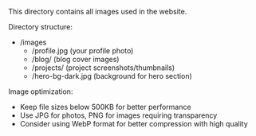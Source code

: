 This directory contains all images used in the website.

Directory structure:
- /images
  - /profile.jpg (your profile photo)
  - /blog/         (blog cover images)
  - /projects/     (project screenshots/thumbnails)
  - /hero-bg-dark.jpg (background for hero section)

Image optimization:
- Keep file sizes below 500KB for better performance
- Use JPG for photos, PNG for images requiring transparency
- Consider using WebP format for better compression with high quality
